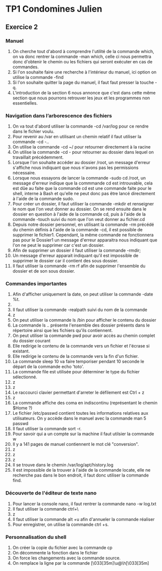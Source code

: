 ﻿# 			TP1 Condomines Julien



## Exercice 2



### Manuel

1. On cherche tout d'abord à comprendre l'utilité de la commande which, on va donc rentrer la commande -man which, celle ci nous permettra donc d'obtenir le chemin ou les fichiers qui seront exécuter en cas de commandes. 
2. Si l'on souhaite faire une recherche à l'intérieur du manuel, ici option on utilise la commande -find
3. Si l'on souhaite quitter la page du manuel, il faut faut presser la touche -q.
4. L'introduction de la section 6 nous annonce que c'est dans cette même section que nous pourrons retrouver les jeux et les programmes non essentielles. 


### Navigation dans l’arborescence des fichiers
1. On va tout d'abord utiliser la commande -cd /var/log pour ce rendre dans le fichier voulu.
2. Pour revenir au /var en utilisant un chemin relatif il faut utiliser la commande  -cd -.. 
3. On utilise la commande -cd ~/ pour retourner directement à la racine 
4. On utilise la commande -cd - pour retourner au dossier dans lequel on travaillait précédemment.
5. Lorsque l'on souhaite accéder au dossier /root, un message d'erreur s'affiche nous indiquant que nous n'avons pas les permissions nécessaire. 
6. Lorsque nous essayons de lancer la commande -sudo cd /root, un message d'erreur indique que la commmande cd est introuvable, cela est dûe au faite que la commande cd est une commande faite pour le shell, interne à Bash et qu'elle ne peut donc pas être lancé directement à l'aide de la commande sudo.
7. Pour créer un dossier, il faut utiliser la commande -mkdir et renseigner le nom que l'on veut donner au dossier. On se rend ensuite dans le dossier en question à l'aide de la commande cd, puis à l'aide de la commande -touch suivi du nom que l'on veut donner au fichier.cd
8. Depuis notre dossier personnel, en utilisant la commande -rm précédé du chemin définis à l'aide de la commande -cd, il est possible de supprimer le fichier1. Cependant, la même commande ne fonctionnera pas pour le Dossier1 un message d'erreur apparaitra nous indiquant que l'on ne peut le supprimer car c'est un dossier. 
9. Afin de supprimer un dossier il faut utiliser la commande -rmdir;
10. Un message d'erreur apparait indiquant qu'il est impossible de supprimer le dossier car il contient des sous dossier.
11. Il faut utiliser la commande -rm rf afin de supprimer l'ensemble du dossier et de son sous dossier.


### Commandes importantes

1. Afin d'afficher uniquement la date, on peut utiliser la commande -date %t.
2. 
3. Il faut utiliser la commande -realpath suivi du nom de la commande
4. z
5. On peut utiliser la commande ls /bin pour afficher le contenu du dossier
6. La commande ls .. présente l'ensemble des dossier présents dans le répertoire ainsi que les fichiers qu'ils contiennent.
7. On peut utiliser la commande pwd pour avoir accès au chemin complet du dossier courant 
8. Elle redirige le contenu de la commande vers un fichier et l'écrase si existant.
9. Elle redirige le contenu de la commande vers la fin d'un fichier.
10. La commande sleep 10 va faire temporiser pendant 10 seconde le départ de la commande echo 'toto'.
11. La commande file est utilisée pour déterminer le type du fichier sélectionné.
12. z
13. z
14. Le raccourci clavier permettant d'arreter le défilement est Ctrl + z
15. z
16. La commande affiche des coma en indiscontinu (représentant le chemin $Home ?)
17. Le fichier /etc/passwd contient toutes les informations relatives aux utilisateurs. On y accède dans le manuel avec la commande man 5 passwd
18. Il faut utiliser la commande sort -r.
19. Pour savoir qui a un compte sur la machine il faut utilsier la commande w
20. Il y a 141 pages de manuel contiennent le mot clé "conversion".
21. z
22. z
23. z
24. Il se trouve dans le chemin /var/log/apt/history.log
25. Il est impossible de la trouver à l'aide de la commande locate, elle ne recherche pas dans le bon endroit, il faut donc utiliser la commande find.


### Découverte de l'éditeur de texte nano

1. Pour lancer la console nano, il faut rentrer la commande nano -w log.txt
2. Il faut utiliser la commande ctrl+\
3. z
4. Il faut utiliser la commande alt +u afin d'annueler la commande réaliser 
5. Pour enregistrer, on utilise la commande ctrl +s.


### Personnalisation du shell 

1. On créer la copie du fichier avec la commande cp 
2. On décommente la fonction dans le fichier 
3. On force les changements avec la commande source.
4. On remplace la ligne par la commande \[\033[35m]\u@\h\[\033[35m\]



